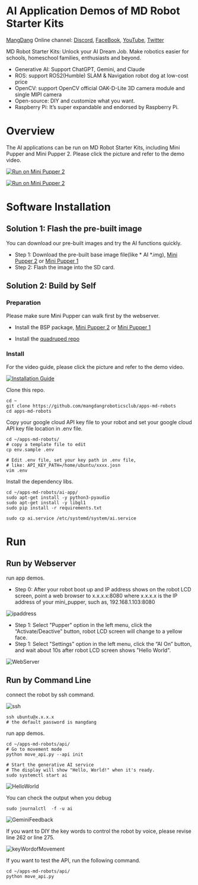 # AI Application Demos of MD Robot Starter Kits
[MangDang](https://mangdang.store/) Online channel: [Discord](https://discord.gg/xJdt3dHBVw), [FaceBook](https://www.facebook.com/groups/716473723088464), [YouTube](https://www.youtube.com/channel/UCqHWYGXmnoO7VWHmENje3ug/featured), [Twitter](https://twitter.com/LeggedRobot)

MD Robot Starter Kits: Unlock your AI Dream Job.
Make robotics easier for schools, homeschool families, enthusiasts and beyond.

- Generative AI: Support ChatGPT, Gemini, and Claude
- ROS: support ROS2(Humble) SLAM & Navigation robot dog at low-cost price
- OpenCV: support OpenCV official OAK-D-Lite 3D camera module and single MIPI camera
- Open-source: DIY and customize what you want.
- Raspberry Pi: It’s super expandable and endorsed by Raspberry Pi.

# Overview

The AI applications can be run on MD Robot Starter Kits, including Mini Pupper and Mini Pupper 2.
Please click the picture and refer to the demo video.

[![Run on Mini Pupper 2](https://img.youtube.com/vi/mIDuIZCevIg/0.jpg)](https://www.youtube.com/watch?v=mIDuIZCevIg)


[![Run on Mini Pupper 2](https://img.youtube.com/vi/bvH-lA1IHig/0.jpg)](https://www.youtube.com/watch?v=bvH-lA1IHig)

# Software Installation

## Solution 1: Flash the pre-built image

You can download our pre-built images and try the AI functions quickly.
- Step 1: Download the pre-built base image file(like * AI *.img),  [Mini Pupper 2](https://drive.google.com/drive/folders/1_HNbIb2RDmHpwECjqiVlkylvU19BSfOh?usp=sharing) or [Mini Pupper 1](https://drive.google.com/drive/folders/1jJm_6qBIYGGp2dpZNm668D0eH1JpfCqn?usp=sharing)
- Step 2: Flash the image into the SD card.

## Solution 2: Build by Self

### Preparation

Please make sure Mini Pupper can walk first by the webserver. 

- Install the BSP package, [Mini Pupper 2](https://github.com/mangdangroboticsclub/mini_pupper_2_bsp) or [Mini Pupper 1](https://github.com/mangdangroboticsclub/mini_pupper_bsp)

- Install the [quadruped repo](https://github.com/mangdangroboticsclub/StanfordQuadruped )


### Install

For the video guide, please click the picture and refer to the demo video.

[![Installation Guide](https://img.youtube.com/vi/1AkhJi2o8rM/0.jpg)](https://www.youtube.com/watch?v=1AkhJi2o8rM)


Clone this repo.
```
cd ~
git clone https://github.com/mangdangroboticsclub/apps-md-robots
cd apps-md-robots
```

Copy your google cloud API key file to your robot and set your google cloud API key file location in .env file.
 
```
cd ~/apps-md-robots/
# copy a template file to edit
cp env.sample .env

# Edit .env file, set your key path in .env file,
# like: API_KEY_PATH=/home/ubuntu/xxxx.josn 
vim .env
```

Install the dependency libs.

```
cd ~/apps-md-robots/ai-app/
sudo apt-get install -y python3-pyaudio
sudo apt-get install -y libgl1
sudo pip install -r requirements.txt 

sudo cp ai.service /etc/systemd/system/ai.service
```

# Run

## Run by Webserver
run app demos.

- Step 0: After your robot boot up and IP address shows on the robot LCD screen, point a web browser to x.x.x.x:8080 where x.x.x.x is the IP address of your mini_pupper, such as, 192.168.1.103:8080

![ipaddress](imgs/ipaddress.png)

- Step 1: Select "Pupper" option in the left menu, click the “Activate/Deactive” button, robot LCD screen will change to a yellow face.
- Step 1: Select "Settings" option in the left menu, click the “AI On” button, and wait about 10s after robot LCD screen shows "Hello World". 

![WebServer](imgs/webServer.jpg)


## Run by Command Line

connect the robot by ssh command.

![ssh](imgs/ssh.png)

```
ssh ubuntu@x.x.x.x
# the default password is mangdang
```

run app demos.
 
```
cd ~/apps-md-robots/api/
# Go to movement mode
python move_api.py --api init

# Start the generative AI service
# The display will show "Hello, World!" when it's ready.
sudo systemctl start ai
```

![HelloWorld](imgs/HelloWorld.png)


You can check the output when you debug

```
sudo journalctl  -f -u ai
```

![GeminiFeedback](imgs/GeminiFeedback.png)


If you want to DIY the key words to control the robot by voice, please revise line 262 or line 275.

![keyWordofMovement](imgs/keyWordofMovement.png)


If you want to test the API, run the following command.
```
cd ~/apps-md-robots/api/
python move_api.py
```